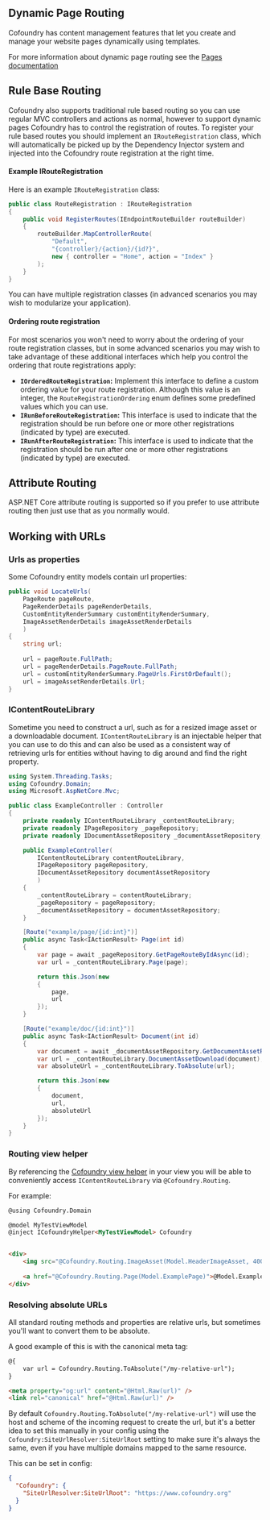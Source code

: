 ﻿## Dynamic Page Routing

Cofoundry has content management features that let you create and manage your website pages dynamically using templates.

For more information about dynamic page routing see the [Pages documentation](Pages)

## Rule Base Routing

Cofoundry also supports traditional rule based routing so you can use regular MVC controllers and actions as normal, however to support dynamic pages Cofoundry has to control the registration of routes. To register your rule based routes you should implement an `IRouteRegistration` class, which will automatically be picked up by the Dependency Injector system and injected into the Cofoundry route registration at the right time.

#### Example IRouteRegistration

Here is an example `IRouteRegistration` class:

```csharp
public class RouteRegistration : IRouteRegistration
{
    public void RegisterRoutes(IEndpointRouteBuilder routeBuilder)
    {
        routeBuilder.MapControllerRoute(
            "Default", 
            "{controller}/{action}/{id?}",
            new { controller = "Home", action = "Index" }
        );
    }
}
```

You can have multiple registration classes (in advanced scenarios you may wish to modularize your application).

#### Ordering route registration

For most scenarios you won't need to worry about the ordering of your route registration classes, but in some advanced scenarios you may wish to take advantage of these additional interfaces which help you control the ordering that route registrations apply:

- **`IOrderedRouteRegistration`:** Implement this interface to define a custom ordering value for your route registration. Although this value is an integer, the `RouteRegistrationOrdering` enum defines some predefined values which you can use.
- **`IRunBeforeRouteRegistration`:** This interface is used to indicate that the registration should be run before one or more other registrations (indicated by type) are executed.
- **`IRunAfterRouteRegistration`:** This interface is used to indicate that the registration should be run after one or more other registrations (indicated by type) are executed.

## Attribute Routing

ASP.NET Core attribute routing is supported so if you prefer to use attribute routing then just use that as you normally would.

## Working with URLs

### Urls as properties

Some Cofoundry entity models contain url properties:

```csharp
public void LocateUrls(
    PageRoute pageRoute,
    PageRenderDetails pageRenderDetails,
    CustomEntityRenderSummary customEntityRenderSummary,
    ImageAssetRenderDetails imageAssetRenderDetails
    )
{
    string url;
            
    url = pageRoute.FullPath;
    url = pageRenderDetails.PageRoute.FullPath;
    url = customEntityRenderSummary.PageUrls.FirstOrDefault();
    url = imageAssetRenderDetails.Url;
}
```

### IContentRouteLibrary

Sometime you need to construct a url, such as for a resized image asset or a downloadable document. `IContentRouteLibrary` is an injectable helper that you can use to do this and can also be used as a consistent way of retrieving urls for entities without having to dig around and find the right property.

```csharp
using System.Threading.Tasks;
using Cofoundry.Domain;
using Microsoft.AspNetCore.Mvc;

public class ExampleController : Controller
{
    private readonly IContentRouteLibrary _contentRouteLibrary;
    private readonly IPageRepository _pageRepository;
    private readonly IDocumentAssetRepository _documentAssetRepository;

    public ExampleController(
        IContentRouteLibrary contentRouteLibrary,
        IPageRepository pageRepository,
        IDocumentAssetRepository documentAssetRepository
        )
    {
        _contentRouteLibrary = contentRouteLibrary;
        _pageRepository = pageRepository;
        _documentAssetRepository = documentAssetRepository;
    }

    [Route("example/page/{id:int}")]
    public async Task<IActionResult> Page(int id)
    {
        var page = await _pageRepository.GetPageRouteByIdAsync(id);
        var url = _contentRouteLibrary.Page(page);

        return this.Json(new
        {
            page,
            url
        });
    }

    [Route("example/doc/{id:int}")]
    public async Task<IActionResult> Document(int id)
    {
        var document = await _documentAssetRepository.GetDocumentAssetRenderDetailsByIdAsync(id);
        var url = _contentRouteLibrary.DocumentAssetDownload(document);
        var absoluteUrl = _contentRouteLibrary.ToAbsolute(url);

        return this.Json(new
        {
            document,
            url,
            absoluteUrl
        });
    }
}

```

### Routing view helper

By referencing the [Cofoundry view helper](cofoundry-view-helper) in your view you will be able to conveniently access `IContentRouteLibrary` via `@Cofoundry.Routing`.

For example:

```html
@using Cofoundry.Domain

@model MyTestViewModel
@inject ICofoundryHelper<MyTestViewModel> Cofoundry


<div>
    <img src="@Cofoundry.Routing.ImageAsset(Model.HeaderImageAsset, 400, 300)">
    
    <a href="@Cofoundry.Routing.Page(Model.ExamplePage)">@Model.ExamplePage.Title</a>
</div>
```

### Resolving absolute URLs

All standard routing methods and properties are relative urls, but sometimes you'll want to convert them to be absolute.

A good example of this is with the canonical meta tag:

```html
@{
    var url = Cofoundry.Routing.ToAbsolute("/my-relative-url");
}

<meta property="og:url" content="@Html.Raw(url)" />
<link rel="canonical" href="@Html.Raw(url)" />
```

By default `Cofoundry.Routing.ToAbsolute("/my-relative-url")` will use the host and scheme of the incoming request to create the url, but it's a better idea to set this manually in your config using the `Cofoundry:SiteUrlResolver:SiteUrlRoot` setting to make sure it's always the same, even if you have multiple domains mapped to the same resource.

This can be set in config:

```json
{
  "Cofoundry": {
    "SiteUrlResolver:SiteUrlRoot": "https://www.cofoundry.org"
  }
}
```